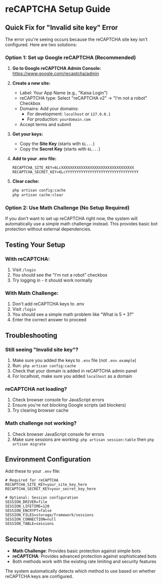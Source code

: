 # reCAPTCHA Setup Guide

## Quick Fix for "Invalid site key" Error

The error you're seeing occurs because the reCAPTCHA site key isn't configured. Here are two solutions:

### Option 1: Set up Google reCAPTCHA (Recommended)

1. **Go to Google reCAPTCHA Admin Console:**
   https://www.google.com/recaptcha/admin

2. **Create a new site:**
   - Label: Your App Name (e.g., "Kaisa Login")
   - reCAPTCHA type: Select "reCAPTCHA v2" → "I'm not a robot" Checkbox
   - Domains: Add your domains:
     - For development: `localhost` or `127.0.0.1`
     - For production: `yourdomain.com`
   - Accept terms and submit

3. **Get your keys:**
   - Copy the **Site Key** (starts with `6L...`)
   - Copy the **Secret Key** (starts with `6L...`)

4. **Add to your .env file:**
   ```env
   RECAPTCHA_SITE_KEY=6LcXXXXXXXXXXXXXXXXXXXXXXXXXXXXXXXXX
   RECAPTCHA_SECRET_KEY=6LcYYYYYYYYYYYYYYYYYYYYYYYYYYYYYYYYY
   ```

5. **Clear cache:**
   ```bash
   php artisan config:cache
   php artisan cache:clear
   ```

### Option 2: Use Math Challenge (No Setup Required)

If you don't want to set up reCAPTCHA right now, the system will automatically use a simple math challenge instead. This provides basic bot protection without external dependencies.

## Testing Your Setup

### With reCAPTCHA:
1. Visit `/login`
2. You should see the "I'm not a robot" checkbox
3. Try logging in - it should work normally

### With Math Challenge:
1. Don't add reCAPTCHA keys to .env
2. Visit `/login`
3. You should see a simple math problem like "What is 5 + 3?"
4. Enter the correct answer to proceed

## Troubleshooting

### Still seeing "Invalid site key"?
1. Make sure you added the keys to `.env` file (not `.env.example`)
2. Run: `php artisan config:cache`
3. Check that your domain is added in reCAPTCHA admin panel
4. For localhost, make sure you added `localhost` as a domain

### reCAPTCHA not loading?
1. Check browser console for JavaScript errors
2. Ensure you're not blocking Google scripts (ad blockers)
3. Try clearing browser cache

### Math challenge not working?
1. Check browser JavaScript console for errors
2. Make sure sessions are working: `php artisan session:table` then `php artisan migrate`

## Environment Configuration

Add these to your `.env` file:

```env
# Required for reCAPTCHA
RECAPTCHA_SITE_KEY=your_site_key_here
RECAPTCHA_SECRET_KEY=your_secret_key_here

# Optional: Session configuration
SESSION_DRIVER=file
SESSION_LIFETIME=120
SESSION_ENCRYPT=false
SESSION_FILES=storage/framework/sessions
SESSION_CONNECTION=null
SESSION_TABLE=sessions
```

## Security Notes

- **Math Challenge**: Provides basic protection against simple bots
- **reCAPTCHA**: Provides advanced protection against sophisticated bots
- Both methods work with the existing rate limiting and security features

The system automatically detects which method to use based on whether reCAPTCHA keys are configured.